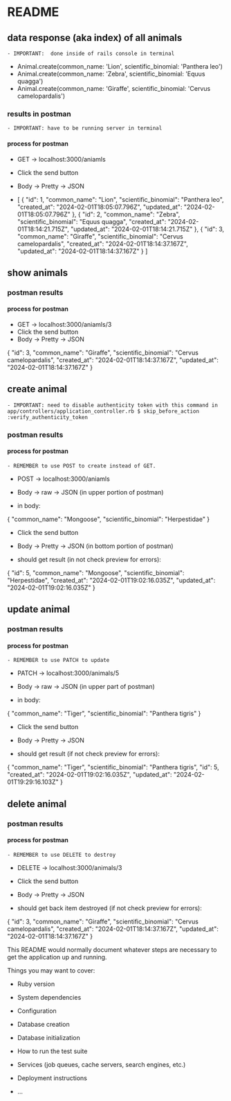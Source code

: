 # README

## data response (aka index) of all animals
    - IMPORTANT:  done inside of rails console in terminal

- Animal.create(common_name: 'Lion', scientific_binomial: 'Panthera leo')
- Animal.create(common_name: 'Zebra', scientific_binomial: 'Equus quagga')
- Animal.create(common_name: 'Giraffe', scientific_binomial: 'Cervus camelopardalis')

### results in postman
    - IMPORTANT: have to be running server in terminal
#### process for postman
- GET ->  localhost:3000/aniamls
- Click the send button
- Body -> Pretty -> JSON

- [
    {
        "id": 1,
        "common_name": "Lion",
        "scientific_binomial": "Panthera leo",
        "created_at": "2024-02-01T18:05:07.796Z",
        "updated_at": "2024-02-01T18:05:07.796Z"
    },
    {
        "id": 2,
        "common_name": "Zebra",
        "scientific_binomial": "Equus quagga",
        "created_at": "2024-02-01T18:14:21.715Z",
        "updated_at": "2024-02-01T18:14:21.715Z"
    },
    {
        "id": 3,
        "common_name": "Giraffe",
        "scientific_binomial": "Cervus camelopardalis",
        "created_at": "2024-02-01T18:14:37.167Z",
        "updated_at": "2024-02-01T18:14:37.167Z"
    }
]

## show animals
### postman results
#### process for postman
- GET ->  localhost:3000/aniamls/3
- Click the send button
- Body -> Pretty -> JSON

{
    "id": 3,
    "common_name": "Giraffe",
    "scientific_binomial": "Cervus camelopardalis",
    "created_at": "2024-02-01T18:14:37.167Z",
    "updated_at": "2024-02-01T18:14:37.167Z"
}

## create animal
    - IMPORTANT: need to disable authenticity token with this command in app/controllers/application_controller.rb $ skip_before_action :verify_authenticity_token
### postman results
#### process for postman
    - REMEMBER to use POST to create instead of GET.
- POST ->  localhost:3000/aniamls
- Body -> raw -> JSON (in upper portion of postman)

- in body:

{
    "common_name": "Mongoose",
    "scientific_binomial": "Herpestidae"
}

- Click the send button
- Body -> Pretty -> JSON (in bottom portion of postman)

- should get result (in not check preview for errors):

{
    "id": 5,
    "common_name": "Mongoose",
    "scientific_binomial": "Herpestidae",
    "created_at": "2024-02-01T19:02:16.035Z",
    "updated_at": "2024-02-01T19:02:16.035Z"
}

## update animal
### postman results
#### process for postman
    - REMEMBER to use PATCH to update
- PATCH ->  localhost:3000/animals/5
- Body -> raw -> JSON (in upper part of postman)

- in body:

{
    "common_name": "Tiger",
    "scientific_binomial": "Panthera tigris"
}

- Click the send button
- Body -> Pretty -> JSON

- should get result (if not check preview for errors):

{
    "common_name": "Tiger",
    "scientific_binomial": "Panthera tigris",
    "id": 5,
    "created_at": "2024-02-01T19:02:16.035Z",
    "updated_at": "2024-02-01T19:29:16.103Z"
}

## delete animal
### postman results
#### process for postman
    - REMEMBER to use DELETE to destroy
- DELETE -> localhost:3000/animals/3
- Click the send button

- Body -> Pretty -> JSON
- should get back item destroyed (if not check preview for errors):

{
    "id": 3,
    "common_name": "Giraffe",
    "scientific_binomial": "Cervus camelopardalis",
    "created_at": "2024-02-01T18:14:37.167Z",
    "updated_at": "2024-02-01T18:14:37.167Z"
}


This README would normally document whatever steps are necessary to get the
application up and running.

Things you may want to cover:

* Ruby version

* System dependencies

* Configuration

* Database creation

* Database initialization

* How to run the test suite

* Services (job queues, cache servers, search engines, etc.)

* Deployment instructions

* ...
